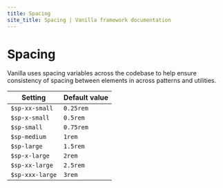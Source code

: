 ```yaml
---
title: Spacing
site_title: Spacing | Vanilla framework documentation
---
```


# Spacing

Vanilla uses spacing variables across the codebase to help ensure consistency of spacing between elements in across patterns and utilities.

Setting  | Default value
 ------------- | -------------
`$sp-xx-small` | `0.25rem`
`$sp-x-small` | `0.5rem`
`$sp-small` | `0.75rem`
`$sp-medium` | `1rem`
`$sp-large` | `1.5rem`
`$sp-x-large` | `2rem`
`$sp-xx-large` | `2.5rem`
`$sp-xxx-large` | `3rem`

